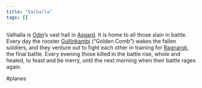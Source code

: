 ```yaml
---
title: "Valhalla"
tags: []
---
```


Valhalla is [Odin](content/Gods/Odin.md)’s vast hall in [Asgard](content/Places/Asgard.md). It is home to all those slain in battle. Every day the rooster [Gullinkambi](content/NPCs/Gullinkambi.md) (“Golden Comb”) wakes the fallen soldiers, and they venture out to fight each other in training for [Ragnarok](content/Events/Ragnarok.md), the final battle. Every evening those killed in the battle rise, whole and healed, to feast and be merry, until the next morning when their battle rages again.

#planes 